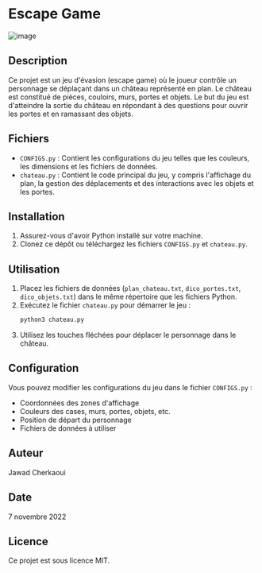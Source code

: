 # Escape Game
![image](https://github.com/user-attachments/assets/6ccc2d4b-4733-408d-a2ae-e18ff4c6d468)

## Description
Ce projet est un jeu d'évasion (escape game) où le joueur contrôle un personnage se déplaçant dans un château représenté en plan. Le château est constitué de pièces, couloirs, murs, portes et objets. Le but du jeu est d'atteindre la sortie du château en répondant à des questions pour ouvrir les portes et en ramassant des objets.

## Fichiers
- `CONFIGS.py` : Contient les configurations du jeu telles que les couleurs, les dimensions et les fichiers de données.
- `chateau.py` : Contient le code principal du jeu, y compris l'affichage du plan, la gestion des déplacements et des interactions avec les objets et les portes.

## Installation
1. Assurez-vous d'avoir Python installé sur votre machine.
2. Clonez ce dépôt ou téléchargez les fichiers `CONFIGS.py` et `chateau.py`.

## Utilisation
1. Placez les fichiers de données (`plan_chateau.txt`, `dico_portes.txt`, `dico_objets.txt`) dans le même répertoire que les fichiers Python.
2. Exécutez le fichier `chateau.py` pour démarrer le jeu :
   ```bash
   python3 chateau.py
   ```
3. Utilisez les touches fléchées pour déplacer le personnage dans le château.

## Configuration
Vous pouvez modifier les configurations du jeu dans le fichier `CONFIGS.py` :
- Coordonnées des zones d'affichage
- Couleurs des cases, murs, portes, objets, etc.
- Position de départ du personnage
- Fichiers de données à utiliser

## Auteur
Jawad Cherkaoui

## Date
7 novembre 2022

## Licence
Ce projet est sous licence MIT.
